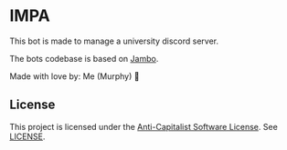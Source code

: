 # IMPA

This bot is made to manage a university discord server.

The bots codebase is based on [Jambo](https://github.com/Cowoding-Jams/Jambo).

Made with love by: Me (Murphy) 🥰

## License

This project is licensed under the [Anti-Capitalist Software License](https://anticapitalist.software/). See [LICENSE](LICENSE).
